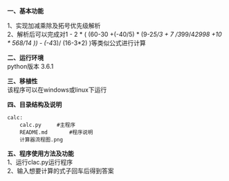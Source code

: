 **一、基本功能**  

1、实现加减乘除及拓号优先级解析  
2、解析后可以完成对1 - 2 * ( (60-30 +(-40/5) * (9-2*5/3 + 7 /3*99/4*2998 +10 * 568/14 )) - (-4*3)/ (16-3*2) )等类似公式进行计算  

**二、运行环境**  
python版本 3.6.1  

**三、移植性**  
该程序可以在windows或linux下运行  

**四、目录结构及说明**  
```
calc:  
	calc.py 	#主程序  
	README.md 		#程序说明  
	计算器流程图.png 
```

**五、程序使用方法及功能**  
1、运行clac.py运行程序  
2、输入想要计算的式子回车后得到答案  
